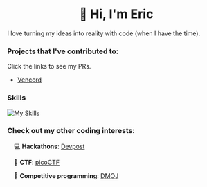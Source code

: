 <h1 align="center"> 👋 Hi, I'm Eric </h1>

I love turning my ideas into reality with code (when I have the time).

### Projects that I've contributed to:

Click the links to see my PRs.

- [Vencord](https://github.com/Vendicated/Vencord/pulls?q=is%3Apr+author%3Awaresnew)

### Skills

[![My Skills](https://skillicons.dev/icons?i=ts,java,js,python,cpp,empty,nodejs,mongodb,sqlite,docker,jest,empty,githubactions,linux,bash)](https://skillicons.dev)

### Check out my other coding interests:

&nbsp;&nbsp;&nbsp;&nbsp;💻 **Hackathons**: [Devpost](https://devpost.com/newwares123)

&nbsp;&nbsp;&nbsp;&nbsp;🚩 **CTF**: [picoCTF](https://play.picoctf.org/users/newwares)

&nbsp;&nbsp;&nbsp;&nbsp;🧠 **Competitive programming**: [DMOJ](https://dmoj.ca/user/newwares)


